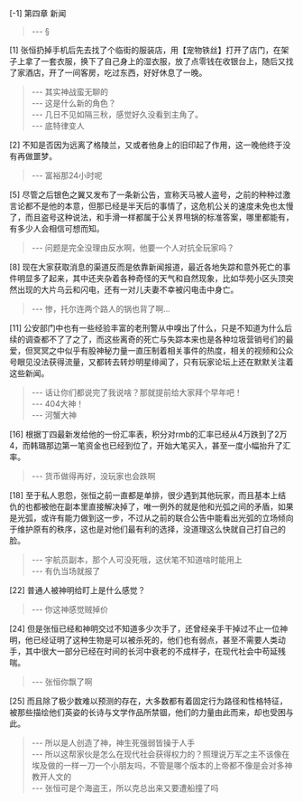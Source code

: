 
[-1] 第四章 新闻
>--- §<br>

[1] 张恒扔掉手机后先去找了个临街的服装店，用【宠物铁丝】打开了店门，在架子上拿了一套衣服，换下了自己身上的湿衣服，放了点零钱在收银台上，随后又找了家酒店，开了一间客房，吃过东西，好好休息了一晚。
>--- 其实神战蛮无聊的<br>
>--- 这是什么新的角色？<br>
>--- 几日不见如隔三秋，感觉好久没看到主角了。<br>
>--- 底特律变人<br>

[2] 不知是否因为远离了格陵兰，又或者他身上的旧印起了作用，这一晚他终于没有再做噩梦。
>--- 富裕那24小时呢<br>

[5] 尽管之后银色之翼又发布了一条新公告，宣称天马被人盗号，之前的种种过激言论都不是他的本意，但那已经是半天后的事情了，这危机公关的速度未免也太慢了，而且盗号这种说法，和手滑一样都属于公关界甩锅的标准答案，哪里都能有，有多少人会相信可想而知。
>--- 问题是完全没理由反水啊，他要一个人对抗全玩家吗？<br>

[8] 现在大家获取消息的渠道反而是依靠新闻报道，最近各地失踪和意外死亡的事件明显多了起来，其中还夹杂着各种奇怪的天气和自然现象，比如华苑小区头顶突然出现的大片乌云和闪电，还有一对儿夫妻不幸被闪电击中身亡。
>--- 惨，托尔连两个路人的锅也背了啊…<br>

[11] 公安部门中也有一些经验丰富的老刑警从中嗅出了什么，只是不知道为什么后续的调查都不了了之了，而这些离奇的死亡与失踪本来也是各种垃圾营销号们的最爱，但冥冥之中似乎有股神秘力量一直压制着相关事件的热度，相关的视频和公众号眼见没法获得流量，又都转去转炒明星绯闻了，只有玩家论坛上还在默默关注着这些新闻。
>--- 话让你们都说完了我说啥？那就提前给大家拜个早年吧！<br>
>--- 404大神！<br>
>--- 河蟹大神<br>

[16] 根据丁四最新发给他的一份汇率表，积分对rmb的汇率已经从4万跌到了2万4，而韩璐那边第一笔资金也已经到位了，开始大笔买入，甚至一度小幅抬升了汇率。
>--- 货币做得再好，没玩家也会跌啊<br>

[18] 至于私人恩怨，张恒之前一直都是单排，很少遇到其他玩家，而且基本上结仇的也都被他在副本里直接解决掉了，唯一例外的就是他和光弧之间的矛盾，如果是光弧，或许有能力做到这一步，不过从之前的联合公告中能看出光弧的立场倾向于维护原有的秩序，这也是对他们最有利的选择，没道理这么快就自己打自己的脸。
>--- 宇航员副本，那个人可没死哦，这伏笔不知道啥时能用上<br>
>--- 有仇当场就报了<br>

[22] 普通人被神明给盯上是什么感觉？
>--- 你这神感觉贼掉价<br>

[24] 但是张恒已经和神明交过不知道多少次手了，还曾经亲手干掉过不止一位神明，他已经证明了这种生物是可以被杀死的，他们也有弱点，甚至不需要人类动手，其中很大一部分已经在时间的长河中衰老的不成样子，在现代社会中苟延残喘。
>--- 张恒你飘了啊<br>

[25] 而且除了极少数难以预测的存在，大多数都有着固定行为路径和性格特征，被那些描绘他们英姿的长诗与文学作品所禁锢，他们的力量由此而来，却也受困与此。
>--- 所以是人创造了神，神生死强弱皆操于人手<br>
>--- 所以这帮家伙是怎么在现代社会获得权力的？照理说万军之主不该像在埃及做的一样一刀一个小朋友吗，不管是哪个版本的上帝都不像是会对多神教开人文的<br>
>--- 张恒可是个海盗王，所以克总出来又要遭船撞了吗<br>
